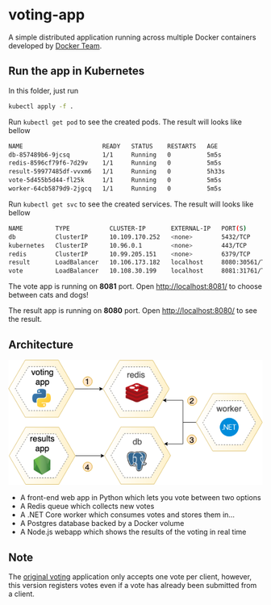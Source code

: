 # voting-app

A simple distributed application running across multiple Docker containers developed by [Docker Team](https://github.com/dockersamples/example-voting-app).

## Run the app in Kubernetes

In this folder, just run

```sh
kubectl apply -f .
```

Run `kubectl get pod` to see the created pods. The result will looks like bellow

```sh
NAME                      READY   STATUS    RESTARTS   AGE
db-857489b6-9jcsq         1/1     Running   0          5m5s
redis-8596cf79f6-7d29v    1/1     Running   0          5m5s
result-59977485df-vvxm6   1/1     Running   0          5h33s
vote-5d455b5d44-fl25k     1/1     Running   0          5m5s
worker-64cb5879d9-2jgcq   1/1     Running   0          5m5s
```

Run `kubectl get svc` to see the created services. The result will looks like bellow

```sh
NAME         TYPE           CLUSTER-IP       EXTERNAL-IP   PORT(S)          AGE
db           ClusterIP      10.109.170.252   <none>        5432/TCP         5m
kubernetes   ClusterIP      10.96.0.1        <none>        443/TCP          15m
redis        ClusterIP      10.99.205.151    <none>        6379/TCP         4m22s
result       LoadBalancer   10.106.173.182   localhost     8080:30561/TCP   3m52s
vote         LoadBalancer   10.108.30.199    localhost     8081:31761/TCP   6m17s
```

The vote app is running on **8081** port. Open [http://localhost:8081/](http://localhost:8081/) to choose between cats and dogs!

The result app is running on **8080** port. Open [http://localhost:8080/](http://localhost:8080/) to see the result.

## Architecture

![Architecture](votingapp-arch-horizontal.png)

* A front-end web app in Python which lets you vote between two options
* A Redis queue which collects new votes
* A .NET Core worker which consumes votes and stores them in…
* A Postgres database backed by a Docker volume
* A Node.js webapp which shows the results of the voting in real time

## Note

The [original voting](https://github.com/dockersamples/example-voting-app) application only accepts one vote per client, however, this version registers votes even if a vote has already been submitted from a client.